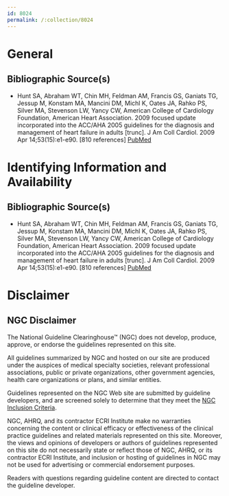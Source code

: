 ```yaml
---
id: 8024
permalink: /:collection/8024
---
```


# General

## Bibliographic Source(s)

- Hunt SA, Abraham WT, Chin MH, Feldman AM, Francis GS, Ganiats TG, Jessup M, Konstam MA, Mancini DM, Michl K, Oates JA, Rahko PS, Silver MA, Stevenson LW, Yancy CW, American College of Cardiology Foundation, American Heart Association. 2009 focused update incorporated into the ACC/AHA 2005 guidelines for the diagnosis and management of heart failure in adults [trunc]. J Am Coll Cardiol. 2009 Apr 14;53(15):e1-e90. [810 references] [ PubMed ](http://www.ncbi.nlm.nih.gov/entrez/query.fcgi?cmd=Retrieve&db=pubmed&dopt=Abstract&list_uids=19358937)

# Identifying Information and Availability

## Bibliographic Source(s)

- Hunt SA, Abraham WT, Chin MH, Feldman AM, Francis GS, Ganiats TG, Jessup M, Konstam MA, Mancini DM, Michl K, Oates JA, Rahko PS, Silver MA, Stevenson LW, Yancy CW, American College of Cardiology Foundation, American Heart Association. 2009 focused update incorporated into the ACC/AHA 2005 guidelines for the diagnosis and management of heart failure in adults [trunc]. J Am Coll Cardiol. 2009 Apr 14;53(15):e1-e90. [810 references] [ PubMed ](http://www.ncbi.nlm.nih.gov/entrez/query.fcgi?cmd=Retrieve&db=pubmed&dopt=Abstract&list_uids=19358937)

# Disclaimer

## NGC Disclaimer

The National Guideline Clearinghouse™ (NGC) does not develop, produce, approve, or endorse the guidelines represented on this site.

All guidelines summarized by NGC and hosted on our site are produced under the auspices of medical specialty societies, relevant professional associations, public or private organizations, other government agencies, health care organizations or plans, and similar entities.

Guidelines represented on the NGC Web site are submitted by guideline developers, and are screened solely to determine that they meet the [NGC Inclusion Criteria](/help-and-about/summaries/inclusion-criteria).

NGC, AHRQ, and its contractor ECRI Institute make no warranties concerning the content or clinical efficacy or effectiveness of the clinical practice guidelines and related materials represented on this site. Moreover, the views and opinions of developers or authors of guidelines represented on this site do not necessarily state or reflect those of NGC, AHRQ, or its contractor ECRI Institute, and inclusion or hosting of guidelines in NGC may not be used for advertising or commercial endorsement purposes.

Readers with questions regarding guideline content are directed to contact the guideline developer.

